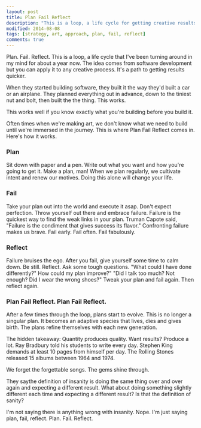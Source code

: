 ```yaml
---
layout: post
title: Plan Fail Reflect
description: "This is a loop, a life cycle for getting creative results."
modified: 2014-08-08
tags: [strategy, art, approach, plan, fail, reflect]
comments: true
---
```


Plan. Fail. Reflect.  This is a loop, a life cycle that I've been turning around in my mind for about a year now.  The idea comes from software development but you can apply it to any creative process.  It's a path to getting results quicker.

When they started building software, they built it the way they'd built a car or an airplane.  They planned everything out in advance, down to the tiniest nut and bolt, then built the the thing.  This works.

This works well if you know exactly what you're building before you build it.

Often times when we're making art, we don't know what we need to build until we're immersed in the journey.  This is where Plan Fail Reflect comes in.  Here's how it works.

### Plan
Sit down with paper and a pen.  Write out what you want and how you're going to get it.  Make a plan, man!  When we plan regularly, we cultivate intent and renew our motives.  Doing this alone will change your life.

### Fail
Take your plan out into the world and execute it asap.  Don't expect perfection.  Throw yourself out there and embrace failure.  Failure is the quickest way to find the weak links in your plan.  Truman Capote said, "Failure is the condiment that gives success its flavor."  Confronting failure makes us brave.  Fail early.  Fail often.  Fail fabulously.

### Reflect
Failure bruises the ego.  After you fail, give yourself some time to calm down.  Be still.  Reflect.  Ask some tough questions.  "What could I have done differently?"  How could my plan improve?"  "Did I talk too much?  Not enough?  Did I wear the wrong shoes?"  Tweak your plan and fail again.  Then reflect again.

### Plan Fail Reflect.  Plan Fail Reflect.

After a few times through the loop, plans start to evolve.  This is no longer a singular plan.  It becomes an adaptive species that lives, dies and gives birth. The plans refine themselves with each new generation.

The hidden takeaway:  Quantity produces quality.  Want results?  Produce a lot.  Ray Bradbury told his students to write every day.  Stephen King demands at least 10 pages from himself per day.  The Rolling Stones released 15 albums between 1964 and 1974.

We forget the forgettable songs. The gems shine through.
 

They saythe definition of insanity is doing the same thing over and over again and expecting a different result.  What about doing something slightly different each time and expecting a different result?  Is that the definition of sanity?

 I'm not saying there is anything wrong with insanity.  Nope.  I'm just saying plan, fail, reflect.  Plan. Fail. Reflect.

